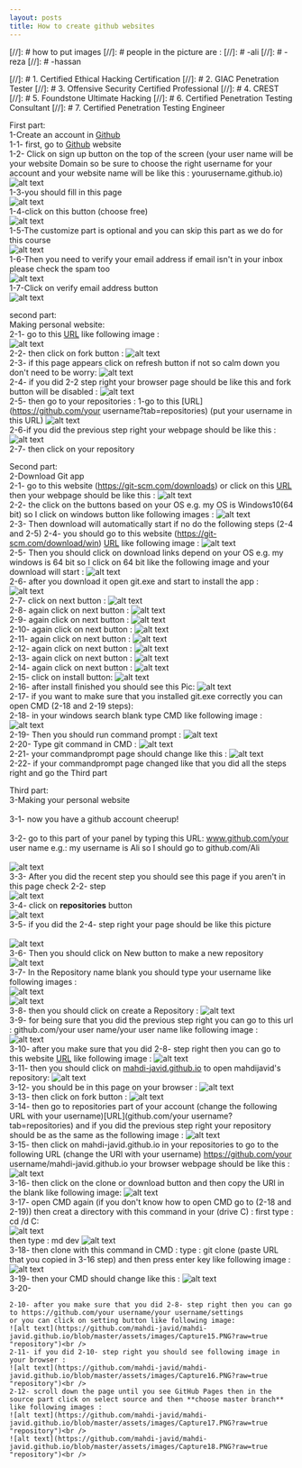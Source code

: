 ```yaml
---
layout: posts
title: How to create github websites 
---
```

[//]: # how to put images
[//]: # people in the picture are :
[//]: # -ali
[//]: # -reza
[//]: # -hassan

[//]: # 1. Certified Ethical Hacking Certification
[//]: # 2. GIAC Penetration Tester
[//]: # 3. Offensive Security Certified Professional
[//]: # 4. CREST
[//]: # 5. Foundstone Ultimate Hacking
[//]: # 6. Certified Penetration Testing Consultant
[//]: # 7. Certified Penetration Testing Engineer

First part:<br />
1-Create an account in [Github](https://github.com)<br />
    1-1- first, go to [Github](https://github.com) website <br />
    1-2- Click on sign up button on the top of the screen (your user name will be your website Domain so be sure to choose the right username for your account and your website name will be like this : yourusername.github.io)<br /> 
      ![alt text](https://github.com/mahdi-javid/mahdi-javid.github.io/blob/master/assets/images/Capture.PNG?raw=true "Sign up bottom")<br />
    1-3-you should fill in this page<br />
      ![alt text](https://github.com/mahdi-javid/mahdi-javid.github.io/blob/master/assets/images/Capture1.PNG?raw=true "sign up form")<br />
    1-4-click on this button (choose free)<br />
      ![alt text](https://github.com/mahdi-javid/mahdi-javid.github.io/blob/master/assets/images/Capture2.PNG?raw=true "plan")<br />
    1-5-The customize part is optional and you can skip this part as we do for this course<br />
      ![alt text](https://github.com/mahdi-javid/mahdi-javid.github.io/blob/master/assets/images/Capture3.PNG?raw=true "customize part")<br />
    1-6-Then you need to verify your email address if email isn't in your inbox please check the spam too<br />
      ![alt text](https://github.com/mahdi-javid/mahdi-javid.github.io/blob/master/assets/images/Capture4.PNG?raw=true "verifying email1")<br />
    1-7-Click on verify email address button<br />
      ![alt text](https://github.com/mahdi-javid/mahdi-javid.github.io/blob/master/assets/images/Capture5.PNG?raw=true "verifying email2")<br />

second part:<br />
Making personal website:<br />
2-1- go to this [URL](https://github.com/sauleh/personal_website_template) like following image :<br />
  ![alt text](https://github.com/mahdi-javid/mahdi-javid.github.io/blob/master/assets/images/Capture51.PNG?raw=true "verifying email2")<br />
2-2- then click on fork button :
  ![alt text](https://github.com/mahdi-javid/mahdi-javid.github.io/blob/master/assets/images/Capture52.PNG?raw=true "verifying email2")<br />
2-3- if this page appears click on refresh button if not so calm down you don't need to be worry:
  ![alt text](https://github.com/mahdi-javid/mahdi-javid.github.io/blob/master/assets/images/Capture53.PNG?raw=true "verifying email2")<br />
2-4- if you did 2-2 step right your browser page should be like this and fork button will be disabled :
  ![alt text](https://github.com/mahdi-javid/mahdi-javid.github.io/blob/master/assets/images/Capture54.PNG?raw=true "verifying email2")<br />
2-5- then go to your repositories :
   1-go to this [URL](https://github.com/your username?tab=repositories) (put your username in this URL)
     ![alt text](https://github.com/mahdi-javid/mahdi-javid.github.io/blob/master/assets/images/Capture55.PNG?raw=true "verifying email2")<br />
2-6-if you did the previous step right your webpage should be like this :
  ![alt text](https://github.com/mahdi-javid/mahdi-javid.github.io/blob/master/assets/images/Capture56.PNG?raw=true "verifying email2")<br />
2-7- then click on your repository













Second part:<br />
2-Download Git app <br />
    2-1- go to this website (https://git-scm.com/downloads) or click on this [URL](https://git-scm.com/downloads) then your webpage should be like this :
      ![alt text](https://github.com/mahdi-javid/mahdi-javid.github.io/blob/master/assets/images/Capture26.PNG?raw=true  "typing URL")<br />
    2-2- the click on the buttons based on your OS e.g. my OS is Windows10(64 bit) so I click on windows button like following images :
      ![alt text](https://github.com/mahdi-javid/mahdi-javid.github.io/blob/master/assets/images/Capture27.PNG?raw=true  "typing URL")<br />
    2-3- Then download will automatically start if no do the following steps (2-4 and 2-5)
    2-4- you should go to this website (https://git-scm.com/download/win) [URL](https://git-scm.com/download/win) like following image :
      ![alt text](https://github.com/mahdi-javid/mahdi-javid.github.io/blob/master/assets/images/Capture28.PNG?raw=true  "typing URL")<br />
    2-5- Then you should click on download links depend on your OS e.g. my windows is 64 bit so I click on 64 bit like the following image and your download will start :
      ![alt text](https://github.com/mahdi-javid/mahdi-javid.github.io/blob/master/assets/images/Capture29.PNG?raw=true  "typing URL")<br />
    2-6- after you download it open git.exe and start to install the app :
    ![alt text](https://github.com/mahdi-javid/mahdi-javid.github.io/blob/master/assets/images/Capture30.PNG?raw=true  "typing URL")<br />
    2-7- click on next button :
    ![alt text](https://github.com/mahdi-javid/mahdi-javid.github.io/blob/master/assets/images/Capture31.PNG?raw=true  "typing URL")<br />
    2-8- again click on next button :
    ![alt text](https://github.com/mahdi-javid/mahdi-javid.github.io/blob/master/assets/images/Capture32.PNG?raw=true  "typing URL")<br />
    2-9- again click on next button :
    ![alt text](https://github.com/mahdi-javid/mahdi-javid.github.io/blob/master/assets/images/Capture33.PNG?raw=true  "typing URL")<br />
    2-10- again click on next button :
    ![alt text](https://github.com/mahdi-javid/mahdi-javid.github.io/blob/master/assets/images/Capture34.PNG?raw=true  "typing URL")<br />
    2-11- again click on next button :
    ![alt text](https://github.com/mahdi-javid/mahdi-javid.github.io/blob/master/assets/images/Capture35.PNG?raw=true  "typing URL")<br />
    2-12- again click on next button :
    ![alt text](https://github.com/mahdi-javid/mahdi-javid.github.io/blob/master/assets/images/Capture36.PNG?raw=true  "typing URL")<br />
    2-13- again click on next button :
    ![alt text](https://github.com/mahdi-javid/mahdi-javid.github.io/blob/master/assets/images/Capture37.PNG?raw=true  "typing URL")<br />
    2-14- again click on next button :
    ![alt text](https://github.com/mahdi-javid/mahdi-javid.github.io/blob/master/assets/images/Capture38.PNG?raw=true  "typing URL")<br />
    2-15- click on install button:
    ![alt text](https://github.com/mahdi-javid/mahdi-javid.github.io/blob/master/assets/images/Capture39.PNG?raw=true  "typing URL")<br />
    2-16- after install finished you should see this Pic:
    ![alt text](https://github.com/mahdi-javid/mahdi-javid.github.io/blob/master/assets/images/Capture40.PNG?raw=true  "typing URL")<br />
    2-17- if you want to make sure that you installed git.exe correctly you can open CMD (2-18 and 2-19 steps):<br />
    2-18- in your windows search blank type CMD like following image :
    ![alt text](https://github.com/mahdi-javid/mahdi-javid.github.io/blob/master/assets/images/Capture41.PNG?raw=true  "typing URL")<br />
    2-19- Then you should run command prompt :
    ![alt text](https://github.com/mahdi-javid/mahdi-javid.github.io/blob/master/assets/images/Capture42.PNG?raw=true  "typing URL")<br />
    2-20- Type git command in CMD :
    ![alt text](https://github.com/mahdi-javid/mahdi-javid.github.io/blob/master/assets/images/Capture43.PNG?raw=true  "typing URL")<br />
    2-21- your commandprompt page should change like this :
    ![alt text](https://github.com/mahdi-javid/mahdi-javid.github.io/blob/master/assets/images/Capture44.PNG?raw=true  "typing URL")<br />
    2-22- if your commandprompt page changed like that you did all the steps right and go the Third part<br />


Third part:<br />
3-Making your personal website<br />  
    3-1- now you have a github account cheerup!<br />  
    3-2- go to this part of your panel by typing this URL:   www.github.com/your user name
    e.g.: my username is Ali so I should go to github.com/Ali<br />  
      ![alt text](https://github.com/mahdi-javid/mahdi-javid.github.io/blob/master/assets/images/Capture6.PNG?raw=true  "typing URL")<br />
    3-3- After you did the recent step you should see this page if you aren't in this page check 2-2- step<br />
      ![alt text](https://github.com/mahdi-javid/mahdi-javid.github.io/blob/master/assets/images/Capture7.PNG?raw=true "typing URL")<br />
    3-4- click on **repositories** button<br />
      ![alt text](https://github.com/mahdi-javid/mahdi-javid.github.io/blob/master/assets/images/Capture8.PNG?raw=true "clicking on repositories1")<br />
    3-5- if you did the 2-4- step right your page should be like this picture<br />  
      ![alt text](https://github.com/mahdi-javid/mahdi-javid.github.io/blob/master/assets/images/Capture9.PNG?raw=true "clicking on repositories2")<br />
    3-6- Then you should click on New button to make a new repository<br />
      ![alt text](https://github.com/mahdi-javid/mahdi-javid.github.io/blob/master/assets/images/Capture10.PNG?raw=true "making new repository1")<br />
    3-7- In the Repository name blank you should type your username like following images :<br />
      ![alt text](https://github.com/mahdi-javid/mahdi-javid.github.io/blob/master/assets/images/Capture12.PNG?raw=true "making new repository2")<br />
      ![alt text](https://github.com/mahdi-javid/mahdi-javid.github.io/blob/master/assets/images/Capture11.PNG?raw=true "making new repository3")<br />
    3-8- then you should click on create a Repository :
        ![alt text](https://github.com/mahdi-javid/mahdi-javid.github.io/blob/master/assets/images/Capture13.PNG?raw=true "making new repository4")<br />
    3-9- for being sure that you did the previous step right you can go to this url : github.com/your user name/your user name  like following image :
        ![alt text](https://github.com/mahdi-javid/mahdi-javid.github.io/blob/master/assets/images/Capture14.PNG?raw=true "repository")<br />
    3-10- after you make sure that you did 2-8- step right then you can go to this website [URL](https://github.com/mahdi-javid) like following image :
    ![alt text](https://github.com/mahdi-javid/mahdi-javid.github.io/blob/master/assets/images/Capture19.PNG?raw=true "repository")<br />
    3-11- then you should click on [mahdi-javid.github.io](https://github.com/mahdi-javid/mahdi-javid.github.io) to open mahdijavid's repository:
    ![alt text](https://github.com/mahdi-javid/mahdi-javid.github.io/blob/master/assets/images/Capture20.PNG?raw=true "repository")<br />
    3-12- you should be in this page on your browser :
    ![alt text](https://github.com/mahdi-javid/mahdi-javid.github.io/blob/master/assets/images/Capture21.PNG?raw=true "repository")<br />
    3-13- then click on fork button :
    ![alt text](https://github.com/mahdi-javid/mahdi-javid.github.io/blob/master/assets/images/Capture22.PNG?raw=true "repository")<br />
    3-14- then go to repositories part of your account (change the following URL with your username)[URL](github.com/your username?tab=repositories) and if you did the previous step right your repository should be as the same as the following image :
    ![alt text](https://github.com/mahdi-javid/mahdi-javid.github.io/blob/master/assets/images/Capture23.PNG?raw=true "repository")<br />
    3-15- then click on mahdi-javid.github.io in your repositories to go to the following URL (change the URl with your username) https://github.com/your username/mahdi-javid.github.io 
    your browser webpage should be like this :
    ![alt text](https://github.com/mahdi-javid/mahdi-javid.github.io/blob/master/assets/images/Capture24.PNG?raw=true "repository")<br />
    3-16- then click on the clone or download button and then copy the URl in the blank like following image:
    ![alt text](https://github.com/mahdi-javid/mahdi-javid.github.io/blob/master/assets/images/Capture25.PNG?raw=true "repository")<br />
    3-17- open CMD again (if you don't know how to open CMD go to (2-18 and 2-19)) then creat a directory with this command in your (drive C) :
        first type : cd /d C:\
        ![alt text](https://github.com/mahdi-javid/mahdi-javid.github.io/blob/master/assets/images/Capture45.PNG?raw=true "repository")<br />
        then type : md dev
        ![alt text](https://github.com/mahdi-javid/mahdi-javid.github.io/blob/master/assets/images/Capture46.PNG?raw=true "repository")<br />
    3-18- then clone with this command in CMD :
        type : git clone (paste URL that you copied in 3-16 step) and then press enter key like following image :
        ![alt text](https://github.com/mahdi-javid/mahdi-javid.github.io/blob/master/assets/images/Capture47.PNG?raw=true "repository")<br />
    3-19- then your CMD should change like this :
    ![alt text](https://github.com/mahdi-javid/mahdi-javid.github.io/blob/master/assets/images/Capture48.PNG?raw=true "repository")<br />
    3-20-












    2-10- after you make sure that you did 2-8- step right then you can go to https://github.com/your username/your username/settings 
    or you can click on setting button like following image:
    ![alt text](https://github.com/mahdi-javid/mahdi-javid.github.io/blob/master/assets/images/Capture15.PNG?raw=true "repository")<br />
    2-11- if you did 2-10- step right you should see following image in your browser :
    ![alt text](https://github.com/mahdi-javid/mahdi-javid.github.io/blob/master/assets/images/Capture16.PNG?raw=true "repository")<br />
    2-12- scroll down the page until you see GitHub Pages then in the source part click on select source and then **choose master branch** like following images :
    ![alt text](https://github.com/mahdi-javid/mahdi-javid.github.io/blob/master/assets/images/Capture17.PNG?raw=true "repository")<br />
    ![alt text](https://github.com/mahdi-javid/mahdi-javid.github.io/blob/master/assets/images/Capture18.PNG?raw=true "repository")<br />






